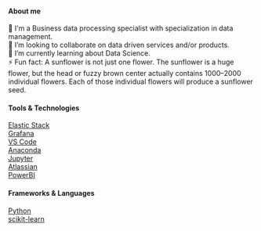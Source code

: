 #### About me
🔭 I'm a Business data processing specialist with specialization in data management.</br>
👯 I’m looking to collaborate on data driven services and/or products.</br>
🌱 I’m currently learning about Data Science.</br>
⚡ Fun fact: A sunflower is not just one flower. The sunflower is a huge flower, but the head or fuzzy brown center actually contains 1000–2000 individual flowers. Each of those individual flowers will produce a sunflower seed.</br>

#### Tools & Technologies
[Elastic Stack](https://www.elastic.co/)</br>
[Grafana](https://grafana.com/)</br>
[VS Code](https://code.visualstudio.com/)</br>
[Anaconda](https://www.anaconda.com/)</br>
[Jupyter](https://jupyter.org/)</br>
[Atlassian](https://www.atlassian.com/)</br>
[PowerBI](https://powerbi.microsoft.com/)</br>

#### Frameworks & Languages
[Python](https://www.python.org/)</br>
[scikit-learn](https://scikit-learn.org/)</br>



<!--
**blackswan1/blackswan1** is a ✨ _special_ ✨ repository because its `README.md` (this file) appears on your GitHub profile.

Here are some ideas to get you started:

- 🔭 I’m currently working on ...
- 🌱 I’m currently learning ...
- 👯 I’m looking to collaborate on ...
- 🤔 I’m looking for help with ...
- 💬 Ask me about ...
- 📫 How to reach me: ...
- 😄 Pronouns: ...
- ⚡ Fun fact: ...
-->
